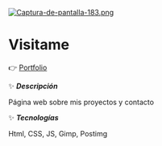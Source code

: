 [![Captura-de-pantalla-183.png](https://i.postimg.cc/W1cMhkYP/Captura-de-pantalla-183.png)](https://postimg.cc/7fXCRfyB)

# Visitame

👉 [Portfolio](https://marina-arrieta.vercel.app/)

✨ ***Descripción***

Página web sobre mis proyectos y contacto


✨ ***Tecnologías***

Html, CSS, JS, Gimp, Postimg
